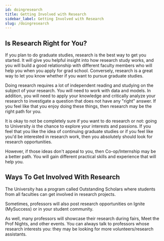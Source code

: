 ```yaml
---
id: doingresearch
title: Getting Involved with Research
sidebar_label: Getting Involved with Research
slug: /doingresearch
---
```


## Is Research Right for You?

If you plan to do graduate studies, research is the best way to get you started. It will give you helpful insight into how research study works, and you will build a good relationship with different faculty members who will help you when you apply for grad school. Conversely, research is a great way to let you know whether if you want to pursue graduate studies.

Doing research requires a lot of independent reading and studying on the subject of your research. You will need to work with data and models. In addition, you will need to apply your knowledge and critically analyze your research to investigate a question that does not have any "right" answer. If you feel like that you enjoy doing these things, then research may be the right path for you.

It is okay to not be completely sure if you want to do research or not: going to University _is_ the chance to explore your interests and passions. If you feel that you like the idea of continuing graduate studies or if you feel like you'd be interested in research work, then you absolutely should look for research opportunities.

However, if those ideas don't appeal to you, then Co-op/Internship may be a better path. You will gain different practical skills and experience that will help you.

## Ways To Get Involved With Research

The University has a program called Outstanding Scholars where students from all faculties can get involved in research projects.

Sometimes, professors will also post research opportunities on Ignite (MySuccess) or in your student community.

As well, many professors will showcase their research during fairs, Meet the Prof Nights, and other events. You can always talk to professors whose research interests you: they may be looking for more volunteers/research assistants.
